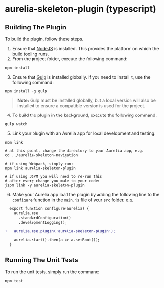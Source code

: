 # aurelia-skeleton-plugin (typescript)

## Building The Plugin

To build the plugin, follow these steps.

1. Ensure that [NodeJS](http://nodejs.org/) is installed. This provides the platform on which the build tooling runs.
2. From the project folder, execute the following command:

  ```shell
  npm install
  ```
3. Ensure that [Gulp](http://gulpjs.com/) is installed globally. If you need to install it, use the following command:

  ```shell
  npm install -g gulp
  ```
  > **Note:** Gulp must be installed globally, but a local version will also be installed to ensure a compatible version is used for the project.
4. To build the plugin in the background, execute the following command:

  ```shell
  gulp watch
  ```
5. Link your plugin with an Aurelia app for local development and testing:

  ```shell
  npm link
  
  # at this point, change the directory to your Aurelia app, e.g.
  cd ../aurelia-skeleton-navigation
  
  # if using Webpack, simply run:
  npm link aurelia-skeleton-plugin
  
  # if using JSPM you will need to re-run this
  # after every change you make to your code:
  jspm link -y aurelia-skeleton-plugin
  ```
6. Make your Aurelia app load the plugin by adding the following line to the `configure` function in the `main.js` file of your `src` folder, e.g.

  ```diff
    export function configure(aurelia) {
      aurelia.use
        .standardConfiguration()
        .developmentLogging();

  +   aurelia.use.plugin('aurelia-skeleton-plugin');

      aurelia.start().then(a => a.setRoot());
    }
  ```

## Running The Unit Tests

To run the unit tests, simply run the command:

```shell
npm test
```
